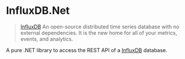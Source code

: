InfluxDB.Net
============
>[InfluxDB](http://influxdb.com/) An open-source distributed time series database
with no external dependencies. It is the new home for all of your metrics, events, and analytics.

A pure .NET library to access the REST API of a [InfluxDB](http://influxdb.com/)  database.
